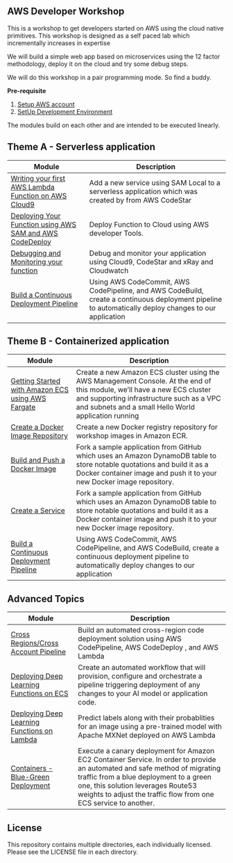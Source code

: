 ## AWS Developer Workshop

This is a workshop to get developers started on AWS using the cloud native primitives. This workshop is designed as a self paced lab which incrementally increases in expertise

We will build a simple web app based on microservices using the 12 factor methodology, deploy it on the cloud and try some debug steps.

We will do this workshop in a pair programming mode. So find a buddy.

**Pre-requisite**

1. [Setup AWS account ](https://aws.amazon.com/premiumsupport/knowledge-center/create-and-activate-aws-account/)
1. [SetUp Development Environment](http://docs.aws.amazon.com/codestar/latest/userguide/getting-started.html)

The modules build on each other and are intended to be executed linearly.

## Theme A - **Serverless application**

|Module| Description |
|--|--|
|[Writing your first AWS Lambda Function on AWS Cloud9](https://amazon.awsapps.com/workdocs/index.html#/document/f589ed8c8010f39de92c2ae0a4ee7472848d94e5345a2c07d4ca6e795b08343c)|Add a new service using SAM Local to a serverless application which was created by from AWS CodeStar|
|[Deploying Your Function using AWS SAM and AWS CodeDeploy](https://amazon.awsapps.com/workdocs/index.html#/document/f589ed8c8010f39de92c2ae0a4ee7472848d94e5345a2c07d4ca6e795b08343c)|Deploy Function to Cloud using AWS developer Tools.|
|[Debugging and Monitoring your function](https://amazon.awsapps.com/workdocs/index.html#/document/f589ed8c8010f39de92c2ae0a4ee7472848d94e5345a2c07d4ca6e795b08343c)|Debug and monitor your application using Cloud9, CodeStar and xRay and Cloudwatch |
|[Build a Continuous Deployment Pipeline]((https://aws.amazon.com/blogs/compute/implementing-canary-deployments-of-aws-lambda-functions-with-alias-traffic-shifting/))|Using AWS CodeCommit, AWS CodePipeline, and AWS CodeBuild, create a continuous deployment pipeline to automatically deploy changes to our application|

## Theme B -  **Containerized application**

|Module| Description |
|--|--|
| [Getting Started with Amazon ECS using AWS Fargate](http://running-containers-on-aws-fargate.s3-website-us-east-1.amazonaws.com/getting-started-with-amazon-ecs-using-aws-fargate.html) | Create a new Amazon ECS cluster using the AWS Management Console. At the end of this module, we’ll have a new ECS cluster and supporting infrastructure such as a VPC and subnets and a small Hello World application running |
|[Create a Docker Image Repository](http://running-containers-on-aws-fargate.s3-website-us-east-1.amazonaws.com/create-a-docker-image-repository.html)|Create a new Docker registry repository for workshop images in Amazon ECR.
|[Build and Push a Docker Image](http://running-containers-on-aws-fargate.s3-website-us-east-1.amazonaws.com/build-and-push-a-docker-image.html)|Fork a sample application from GitHub which uses an Amazon DynamoDB table to store notable quotations and build it as a Docker container image and push it to your new Docker image repository.
|[Create a Service](http://running-containers-on-aws-fargate.s3-website-us-east-1.amazonaws.com/create-a-service.html)|Fork a sample application from GitHub which uses an Amazon DynamoDB table to store notable quotations and build it as a Docker container image and push it to your new Docker image repository.
|[Build a Continuous Deployment Pipeline](http://running-containers-on-aws-fargate.s3-website-us-east-1.amazonaws.com/build-a-continuous-deployment-pipeline.html)|Using AWS CodeCommit, AWS CodePipeline, and AWS CodeBuild, create a continuous deployment pipeline to automatically deploy changes to our application|

## **Advanced Topics**

|Module| Description |
|--|--|
|[Cross Regions/Cross Account Pipeline](https://aws.amazon.com/blogs/devops/building-a-cross-regioncross-account-code-deployment-solution-on-aws/)|Build an automated cross-region code deployment solution using AWS CodePipeline, AWS CodeDeploy , and AWS Lambda |
|[Deploying Deep Learning Functions on ECS](https://github.com/awslabs/ecs-mxnet-example)|Create an automated workflow that will provision, configure and orchestrate a pipeline triggering deployment of any changes to your AI model or application code.|
|[Deploying Deep Learning Functions on Lambda](https://github.com/awslabs/mxnet-lambda)|Predict labels along with their probablities for an image using a pre-trained model with Apache MXNet deployed on AWS Lambda|
|[Containers - Blue-Green Deployment](https://github.com/awslabs/ecs-canary-blue-green-deployment)|Execute a canary deployment for Amazon EC2 Container Service. In order to provide an automated and safe method of migrating traffic from a blue deployment to a green one, this solution leverages Route53 weights to adjust the traffic flow from one ECS service to another.|
## License

This repository contains multiple directories, each individually licensed. Please see the LICENSE file in each directory. 
